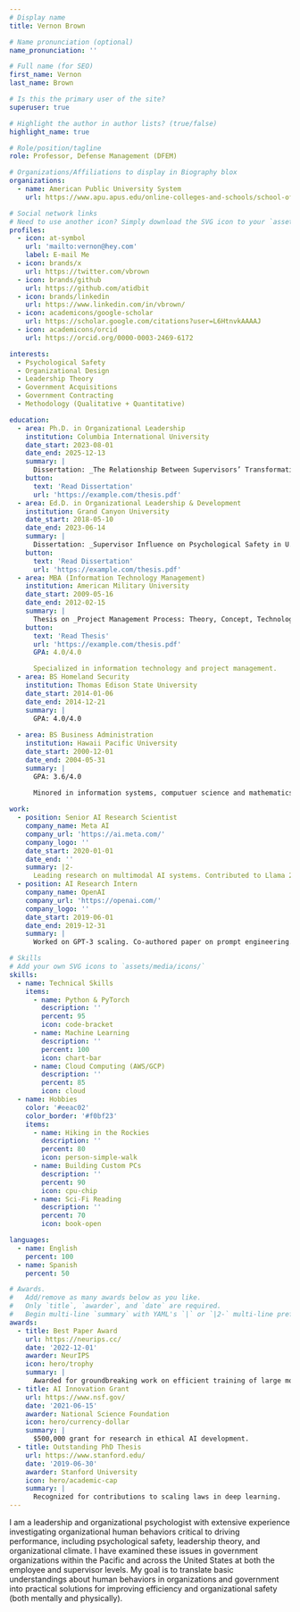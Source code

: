```yaml
---
# Display name
title: Vernon Brown

# Name pronunciation (optional)
name_pronunciation: ''

# Full name (for SEO)
first_name: Vernon
last_name: Brown

# Is this the primary user of the site?
superuser: true

# Highlight the author in author lists? (true/false)
highlight_name: true

# Role/position/tagline
role: Professor, Defense Management (DFEM)

# Organizations/Affiliations to display in Biography blox
organizations:
  - name: American Public University System
    url: https://www.apu.apus.edu/online-colleges-and-schools/school-of-business/

# Social network links
# Need to use another icon? Simply download the SVG icon to your `assets/media/icons/` folder.
profiles:
  - icon: at-symbol
    url: 'mailto:vernon@hey.com'
    label: E-mail Me
  - icon: brands/x
    url: https://twitter.com/vbrown
  - icon: brands/github
    url: https://github.com/atidbit
  - icon: brands/linkedin
    url: https://www.linkedin.com/in/vbrown/
  - icon: academicons/google-scholar
    url: https://scholar.google.com/citations?user=L6HtnvkAAAAJ
  - icon: academicons/orcid
    url: https://orcid.org/0000-0003-2469-6172

interests:
  - Psychological Safety
  - Organizational Design
  - Leadership Theory
  - Government Acquisitions
  - Government Contracting
  - Methodology (Qualitative + Quantitative)

education:
  - area: Ph.D. in Organizational Leadership
    institution: Columbia International University
    date_start: 2023-08-01
    date_end: 2025-12-13
    summary: |
      Dissertation: _The Relationship Between Supervisors’ Transformational Leadership Behaviors & Employees’ Psychological Safety Climate Among U.S. Department of the Navy Civilians_. Supervised by Prof. Andrew Ng. Dissertation Advisors: Phillip Gwaltney, Ph.D., Wesley L. Scott, Ed.D., Ph.D., James Buchanan, Ed.D.
    button:
      text: 'Read Dissertation'
      url: 'https://example.com/thesis.pdf'
  - area: Ed.D. in Organizational Leadership & Development
    institution: Grand Canyon University
    date_start: 2018-05-10
    date_end: 2023-06-14
    summary: |
      Dissertation: _Supervisor Influence on Psychological Safety in U.S. Federal Government Organizations: A Qualitative Descriptive Study_. Dissertation Advisors: Carita Harrell, Ed.D., Holli Eskelinen, Ph.D., Scena Webb, DM.
    button:
      text: 'Read Dissertation'
      url: 'https://example.com/thesis.pdf'
  - area: MBA (Information Technology Management)
    institution: American Military University
    date_start: 2009-05-16
    date_end: 2012-02-15
    summary: |
      Thesis on _Project Management Process: Theory, Concept, Technology, Management_. Supervised by Katherine Hyatt, Ph.D.
    button:
      text: 'Read Thesis'
      url: 'https://example.com/thesis.pdf'
      GPA: 4.0/4.0

      Specialized in information technology and project management.
  - area: BS Homeland Security
    institution: Thomas Edison State University
    date_start: 2014-01-06
    date_end: 2014-12-21
    summary: |
      GPA: 4.0/4.0
    
  - area: BS Business Administration
    institution: Hawaii Pacific University
    date_start: 2000-12-01
    date_end: 2004-05-31
    summary: |
      GPA: 3.6/4.0
    
      Minored in information systems, computuer science and mathematics.

work:
  - position: Senior AI Research Scientist
    company_name: Meta AI
    company_url: 'https://ai.meta.com/'
    company_logo: ''
    date_start: 2020-01-01
    date_end: ''
    summary: |2-
      Leading research on multimodal AI systems. Contributed to Llama 2 and other open-source models. 50+ citations in 3 years.
  - position: AI Research Intern
    company_name: OpenAI
    company_url: 'https://openai.com/'
    company_logo: ''
    date_start: 2019-06-01
    date_end: 2019-12-31
    summary: |
      Worked on GPT-3 scaling. Co-authored paper on prompt engineering.

# Skills
# Add your own SVG icons to `assets/media/icons/`
skills:
  - name: Technical Skills
    items:
      - name: Python & PyTorch
        description: ''
        percent: 95
        icon: code-bracket
      - name: Machine Learning
        description: ''
        percent: 100
        icon: chart-bar
      - name: Cloud Computing (AWS/GCP)
        description: ''
        percent: 85
        icon: cloud
  - name: Hobbies
    color: '#eeac02'
    color_border: '#f0bf23'
    items:
      - name: Hiking in the Rockies
        description: ''
        percent: 80
        icon: person-simple-walk
      - name: Building Custom PCs
        description: ''
        percent: 90
        icon: cpu-chip
      - name: Sci-Fi Reading
        description: ''
        percent: 70
        icon: book-open

languages:
  - name: English
    percent: 100
  - name: Spanish
    percent: 50

# Awards.
#   Add/remove as many awards below as you like.
#   Only `title`, `awarder`, and `date` are required.
#   Begin multi-line `summary` with YAML's `|` or `|2-` multi-line prefix and indent 2 spaces below.
awards:
  - title: Best Paper Award
    url: https://neurips.cc/
    date: '2022-12-01'
    awarder: NeurIPS
    icon: hero/trophy
    summary: |
      Awarded for groundbreaking work on efficient training of large models.
  - title: AI Innovation Grant
    url: https://www.nsf.gov/
    date: '2021-06-15'
    awarder: National Science Foundation
    icon: hero/currency-dollar
    summary: |
      $500,000 grant for research in ethical AI development.
  - title: Outstanding PhD Thesis
    url: https://www.stanford.edu/
    date: '2019-06-30'
    awarder: Stanford University
    icon: hero/academic-cap
    summary: |
      Recognized for contributions to scaling laws in deep learning.
---
```


I am a leadership and organizational psychologist with extensive experience investigating organizational human behaviors critical to driving performance, including psychological safety, leadership theory, and organizational climate. I have examined these issues in government organizations within the Pacific and across the United States at both the employee and supervisor levels. My goal is to translate basic understandings about human behaviors in organizations and government into practical solutions for improving efficiency and organizational safety (both mentally and physically).

